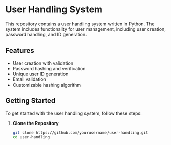 # User Handling System

This repository contains a user handling system written in Python. The system includes functionality for user management, including user creation, password handling, and ID generation.

## Features

- User creation with validation
- Password hashing and verification
- Unique user ID generation
- Email validation
- Customizable hashing algorithm

## Getting Started

To get started with the user handling system, follow these steps:

1. **Clone the Repository**

   ```bash
   git clone https://github.com/yourusername/user-handling.git
   cd user-handling
